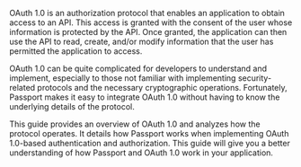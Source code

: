 OAuth 1.0 is an authorization protocol that enables an application to obtain
access to an API.  This access is granted with the consent of the user whose
information is protected by the API.  Once granted, the application can then use
the API to read, create, and/or modify information that the user has permitted
the application to access.

OAuth 1.0 can be quite complicated for developers to understand and implement,
especially to those not familiar with implementing security-related protocols
and the necessary cryptographic operations.  Fortunately, Passport makes it easy
to integrate OAuth 1.0 without having to know the underlying details of the
protocol.

This guide provides an overview of OAuth 1.0 and analyzes how the protocol
operates.  It details how Passport works when implementing OAuth 1.0-based
authentication and authorization.  This guide will give you a better
understanding of how Passport and OAuth 1.0 work in your application.
